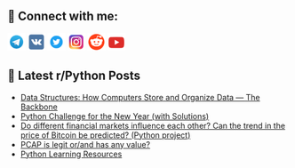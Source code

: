 ## 🔎 Connect with me:
[<img src="https://github.com/bullbesh/bullbesh/blob/main/images/Telegram.png" width="32" height="32" />](https://t.me/bullbesh)
[<img src="https://github.com/bullbesh/bullbesh/blob/main/images/VK.png" width="32" height="32" />](https://vk.com/bullbesh)
[<img src="https://github.com/bullbesh/bullbesh/blob/main/images/Twitter.png" width="32" height="32" />](https://twitter.com/bullbesh1)
[<img src="https://github.com/bullbesh/bullbesh/blob/main/images/Instagram.png" width="32" height="32" />](https://www.instagram.com/bullbesh)
[<img src="https://github.com/bullbesh/bullbesh/blob/main/images/Reddit.png" width="32" height="32" />](https://www.reddit.com/user/bullbesh)
[<img src="https://github.com/bullbesh/bullbesh/blob/main/images/YouTube.png" width="32" height="32" />](https://www.youtube.com/channel/UCtfjRs6uzgq5mfm8S06WTcg)

## 📕 Latest r/Python Posts
<!-- BLOG-POST-LIST:START -->
- [Data Structures: How Computers Store and Organize Data — The Backbone](https://www.reddit.com/r/Python/comments/1082gfz/data_structures_how_computers_store_and_organize/)
- [Python Challenge for the New Year &lpar;with Solutions&rpar;](https://www.reddit.com/r/Python/comments/1081cp0/python_challenge_for_the_new_year_with_solutions/)
- [Do different financial markets influence each other? Can the trend in the price of Bitcoin be predicted? &lpar;Python project&rpar;](https://www.reddit.com/r/Python/comments/1081bqb/do_different_financial_markets_influence_each/)
- [PCAP is legit or/and has any value?](https://www.reddit.com/r/Python/comments/107zsjo/pcap_is_legit_orand_has_any_value/)
- [Python Learning Resources](https://www.reddit.com/r/Python/comments/107y3f1/python_learning_resources/)
<!-- BLOG-POST-LIST:END -->
